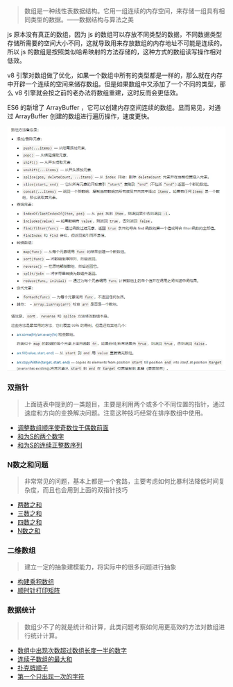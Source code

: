 > 数组是一种线性表数据结构。它用一组连续的内存空间，来存储一组具有相同类型的数据。——数据结构与算法之美

js 原本没有真正的数组，因为 js 的数组可以存放不同类型的数据，不同数据类型存储所需要的空间大小不同，这就导致用来存放数组的内存地址不可能是连续的。所以 js 的数组是按照类似哈希映射的方法存储的，这种方式的数组读写操作相对低效。

v8 引擎对数组做了优化，如果一个数组中所有的类型都是一样的，那么就在内存中开辟一个连续的空间来储存数组。但是如果数组中又添加了一个不同的类型，那么 v8 引擎就会按之前的老办法将数组重建，这时反而会更低效。

ES6 的新增了 ArrayBuffer ，它可以创建内存空间连续的数组。显而易见，对通过 ArrayBuffer 创建的数组进行遍历操作，速度更快。

![Alt text](../images/image-5.png)

### 双指针

> 上面链表中提到的一类题目，主要是利用两个或多个不同位置的指针，通过速度和方向的变换解决问题。注意这种技巧经常在排序数组中使用。

- [调整数组顺序使奇数位于偶数前面](./数组/调整数组顺序使奇数位于偶数前面.md)
- [和为S的两个数字](./数组/和为S的两个数字.md)
- [和为S的连续正整数序列](./数组/和为S的连续正整数序列.md)

### N数之和问题

> 非常常见的问题，基本上都是一个套路，主要考虑如何比暴利法降低时间复杂度，而且也会用到上面的双指针技巧

- [两数之和](./数组/两数之和)
- [三数之和](./数组/三数之和)
- [四数之和](./数组/四数之和)
- [N数之和](./数组/N数之和)

### 二维数组

> 建立一定的抽象建模能力，将实际中的很多问题进行抽象

- [构建乘积数组](./数组/构建乘积数组)
- [顺时针打印矩阵](./数组/顺时针打印矩阵)


### 数据统计

> 数组少不了的就是统计和计算，此类问题考察如何用更高效的方法对数组进行统计计算。

- [数组中出现次数超过数组长度一半的数字](./数组/数组中出现次数超过数组长度一半的数字.md)
- [连续子数组的最大和](./数组/连续子数组的最大和.md)
- [扑克牌顺子](./数组/扑克牌顺子.md)
- [第一个只出现一次的字符](./数组/第一个只出现一次的字符.md)
